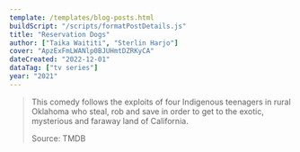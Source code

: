```yaml
---
template: /templates/blog-posts.html
buildScript: "/scripts/formatPostDetails.js"
title: "Reservation Dogs"
author: ["Taika Waititi", "Sterlin Harjo"]
cover: "ApzExFmLWANlp0BJUHmtDZRKyCA"
dateCreated: "2022-12-01"
dataTag: ["tv series"]
year: "2021"
---
```


> This comedy follows the exploits of four Indigenous teenagers in rural Oklahoma who steal, rob and save in order to get to the exotic, mysterious and faraway land of California.
>
> Source: TMDB
